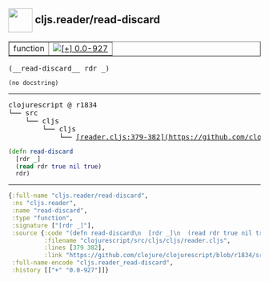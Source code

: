 ## <img width="48px" valign="middle" src="http://i.imgur.com/Hi20huC.png"> cljs.reader/read-discard

 <table border="1">
<tr>
<td>function</td>
<td><a href="https://github.com/cljsinfo/api-refs/tree/0.0-927"><img valign="middle" alt="[+] 0.0-927" src="https://img.shields.io/badge/+-0.0--927-lightgrey.svg"></a> </td>
</tr>
</table>

 <samp>
(__read-discard__ rdr _)<br>
</samp>

```
(no docstring)
```

---

 <pre>
clojurescript @ r1834
└── src
    └── cljs
        └── cljs
            └── <ins>[reader.cljs:379-382](https://github.com/clojure/clojurescript/blob/r1834/src/cljs/cljs/reader.cljs#L379-L382)</ins>
</pre>

```clj
(defn read-discard
  [rdr _]
  (read rdr true nil true)
  rdr)
```


---

```clj
{:full-name "cljs.reader/read-discard",
 :ns "cljs.reader",
 :name "read-discard",
 :type "function",
 :signature ["[rdr _]"],
 :source {:code "(defn read-discard\n  [rdr _]\n  (read rdr true nil true)\n  rdr)",
          :filename "clojurescript/src/cljs/cljs/reader.cljs",
          :lines [379 382],
          :link "https://github.com/clojure/clojurescript/blob/r1834/src/cljs/cljs/reader.cljs#L379-L382"},
 :full-name-encode "cljs.reader_read-discard",
 :history [["+" "0.0-927"]]}

```
